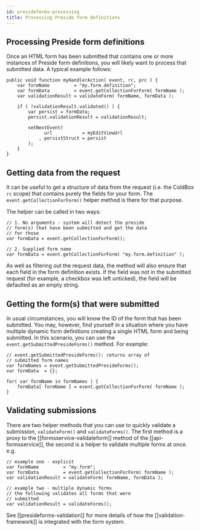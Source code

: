 ```yaml
---
id: presideforms-processing
title: Processing Preside form definitions
---
```


## Processing Preside form definitions

Once an HTML form has been submitted that contains one or more instances of Preside form definitions, you will likely want to process that submitted data. A typical example follows:

```luceescript
public void function myHandlerAction( event, rc, prc ) {
	var formName         = "my.form.definition";
	var formData         = event.getCollectionForForm( formName );
	var validationResult = validateForm( formName, formData );

	if ( !validationResult.validated() ) {
		var persist = formData;
		persist.validationResult = validationResult;

		setNextEvent( 
			  url           = myEditViewUrl
			, persistStruct = persist
		);
	}
}
```

## Getting data from the request

It can be useful to get a structure of data from the request (i.e. the ColdBox `rc` scope) that contains purely the fields for your form. The `event.getCollectionForForm()` helper method is there for that purpose.

The helper can be called in two ways:

```luceescript
// 1. No arguments - system will detect the preside
// form(s) that have been submitted and get the data
// for those
var formData = event.getCollectionForForm();

// 2. Supplied form name
var formData = event.getCollectionForForm( "my.form.definition" );
```

As well as filtering out the request data, the method will also ensure that each field in the form definition exists. If the field was not in the submitted request (for example, a checkbox was left unticked), the field will be defaulted as an empty string.

## Getting the form(s) that were submitted

In usual circumstances, you will know the ID of the form that has been submitted. You may, however, find yourself in a situation where you have multiple dynamic form definitions creating a single HTML form and being submitted. In this scenario, you can use the `event.getSubmittedPresideForms()` method. For example:

```luceescript
// event.getSubmittedPresideForms(): returns array of
// submitted form names
var formNames = event.getSubmittedPresideForms();
var formData  = {};

for( var formName in formNames ) {
	formData[ formName ] = event.getCollectionForForm( formName );
}
```

## Validating submissions

There are two helper methods that you can use to quickly validate a submission, `validateForm()` and `validateForms()`. The first method is a proxy to the [[formsservice-validateform]] method of the [[api-formsservice]], the second is a helper to validate multiple forms at once. e.g.

```luceescript
// example one - explicit
var formName         = "my.form";
var formData         = event.getCollectionForForm( formName );
var validationResult = validateForm( formName, formData );

// example two - multiple dynamic forms
// the following validates all forms that were
// submitted
var validationResult = validateForms();
```

See [[presideforms-validation]] for more details of how the [[validation-framework]] is integrated with the form system.
